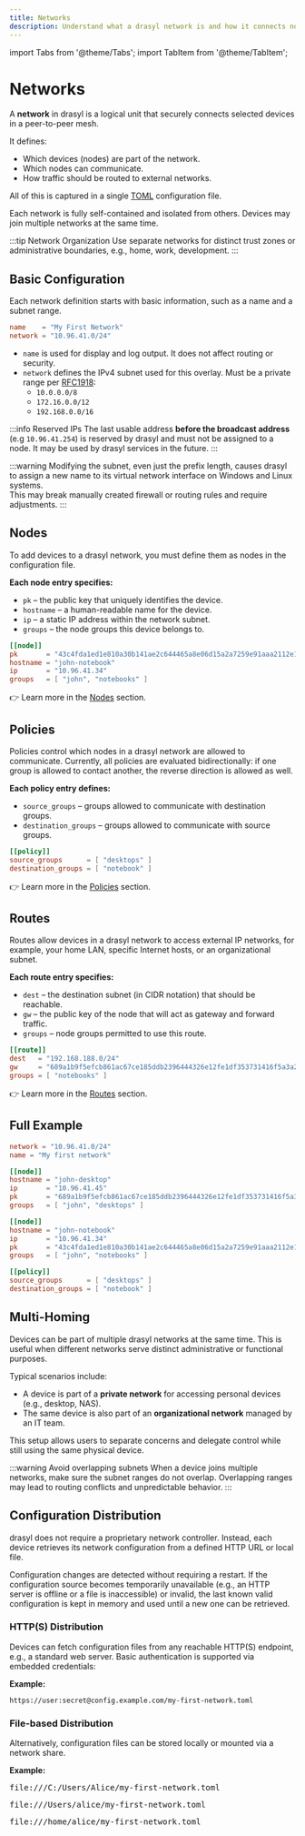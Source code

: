 ```yaml
---
title: Networks
description: Understand what a drasyl network is and how it connects nodes, controls communication, and enables routing to external networks.
---
```


import Tabs from '@theme/Tabs';
import TabItem from '@theme/TabItem';

# Networks

A **network** in drasyl is a logical unit that securely connects selected devices in a peer-to-peer mesh.

It defines:
* Which devices (nodes) are part of the network.
* Which nodes can communicate.
* How traffic should be routed to external networks.

All of this is captured in a single [TOML](https://toml.io/en/) configuration file.

Each network is fully self-contained and isolated from others. Devices may join multiple networks at the same time.

:::tip Network Organization
Use separate networks for distinct trust zones or administrative boundaries, e.g., home, work, development.
:::

## Basic Configuration

Each network definition starts with basic information, such as a name and a subnet range.

```toml
name    = "My First Network"
network = "10.96.41.0/24"
```

* `name` is used for display and log output. It does not affect routing or security.
* `network` defines the IPv4 subnet used for this overlay. Must be a private range per [RFC1918](https://datatracker.ietf.org/doc/html/rfc1918):
  * `10.0.0.0/8`
  * `172.16.0.0/12`
  * `192.168.0.0/16`

:::info Reserved IPs
The last usable address **before the broadcast address** (e.g `10.96.41.254`) is reserved by drasyl and must not be assigned to a node.
It may be used by drasyl services in the future.
:::

:::warning
Modifying the subnet, even just the prefix length, causes drasyl to assign a new name to its virtual network interface on Windows and Linux systems.  
This may break manually created firewall or routing rules and require adjustments.
:::

## Nodes

To add devices to a drasyl network, you must define them as nodes in the configuration file.

**Each node entry specifies:**
- `pk` – the public key that uniquely identifies the device.
- `hostname` – a human-readable name for the device.
- `ip` – a static IP address within the network subnet.
- `groups` – the node groups this device belongs to.

```toml
[[node]]
pk       = "43c4fda1ed1e810a30b141ae2c644465a8e06d15a2a7259e91aaa2112e1d58c7"
hostname = "john-notebook"
ip       = "10.96.41.34"
groups   = [ "john", "notebooks" ]
```

👉 Learn more in the [Nodes](nodes.md) section.

## Policies

Policies control which nodes in a drasyl network are allowed to communicate.
Currently, all policies are evaluated bidirectionally: if one group is allowed to contact another, the reverse direction is allowed as well.

**Each policy entry defines:**
- `source_groups` – groups allowed to communicate with destination groups.
- `destination_groups` – groups allowed to communicate with source groups.

```toml
[[policy]]
source_groups      = [ "desktops" ]
destination_groups = [ "notebook" ]
```

👉 Learn more in the [Policies](policies.md) section.

## Routes

Routes allow devices in a drasyl network to access external IP networks, for example, your home LAN, specific Internet hosts, or an organizational subnet.

**Each route entry specifies:**
- `dest` – the destination subnet (in CIDR notation) that should be reachable.
- `gw` – the public key of the node that will act as gateway and forward traffic.
- `groups` – node groups permitted to use this route.

```toml
[[route]]
dest   = "192.168.188.0/24"
gw     = "689a1b9f5efcb861ac67ce185ddb2396444326e12fe1df353731416f5a3a2706" # john-desktop
groups = [ "notebooks" ]
```

👉  Learn more in the [Routes](routes.md) section.

## Full Example

```toml title="my-first-network.toml"
network = "10.96.41.0/24"
name = "My first network"

[[node]]
hostname = "john-desktop"
ip       = "10.96.41.45"
pk       = "689a1b9f5efcb861ac67ce185ddb2396444326e12fe1df353731416f5a3a2706"
groups   = [ "john", "desktops" ]

[[node]]
hostname = "john-notebook"
ip       = "10.96.41.34"
pk       = "43c4fda1ed1e810a30b141ae2c644465a8e06d15a2a7259e91aaa2112e1d58c7"
groups   = [ "john", "notebooks" ]

[[policy]]
source_groups      = [ "desktops" ]
destination_groups = [ "notebook" ]
```

## Multi-Homing

Devices can be part of multiple drasyl networks at the same time. This is useful when different networks serve distinct administrative or functional purposes.

Typical scenarios include:
- A device is part of a **private network** for accessing personal devices (e.g., desktop, NAS).
- The same device is also part of an **organizational network** managed by an IT team.

This setup allows users to separate concerns and delegate control while still using the same physical device.

:::warning Avoid overlapping subnets
When a device joins multiple networks, make sure the subnet ranges do not overlap. Overlapping ranges may lead to routing conflicts and unpredictable behavior.
:::

## Configuration Distribution

drasyl does not require a proprietary network controller. Instead, each device retrieves its network configuration from a defined HTTP URL or local file.

Configuration changes are detected without requiring a restart. If the configuration source becomes temporarily unavailable (e.g., an HTTP server is offline or a file is inaccessible) or invalid, the last known valid configuration is kept in memory and used until a new one can be retrieved.

### HTTP(S) Distribution

Devices can fetch configuration files from any reachable HTTP(S) endpoint, e.g., a standard web server. Basic authentication is supported via embedded credentials:

**Example:**
```
https://user:secret@config.example.com/my-first-network.toml
```

### File-based Distribution

Alternatively, configuration files can be stored locally or mounted via a network share.

**Example:**
<Tabs>
  <TabItem value="windows" label="Windows" default>
    <pre>file:///C:/Users/Alice/my-first-network.toml</pre>
  </TabItem>
  <TabItem value="macos" label="macOS">
    <pre>file:///Users/alice/my-first-network.toml</pre>
  </TabItem>
  <TabItem value="linux" label="Linux">
    <pre>file:///home/alice/my-first-network.toml</pre>
  </TabItem>
</Tabs>
